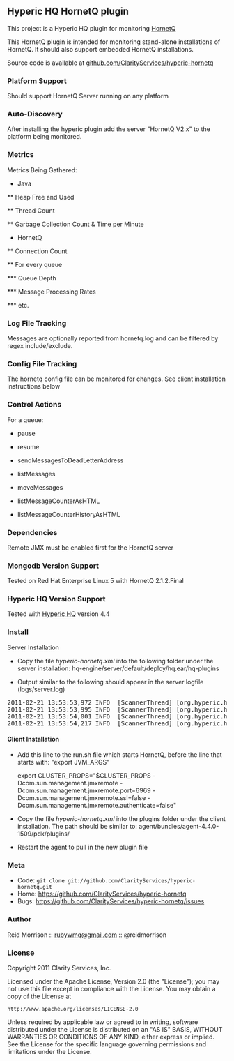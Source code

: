 ## Hyperic HQ HornetQ plugin

This project is a Hyperic HQ plugin for monitoring [HornetQ](http://www.jboss.org/hornetq/)

This HornetQ plugin is intended for monitoring stand-alone installations of HornetQ.
It should also support embedded HornetQ installations.

Source code is available at [github.com/ClarityServices/hyperic-hornetq](https://github.com/ClarityServices/hyperic-hornetq)

### Platform Support

Should support HornetQ Server running on any platform

### Auto-Discovery

After installing the hyperic plugin add the server "HornetQ V2.x" to the platform
being monitored.

### Metrics

Metrics Being Gathered:

* Java 

** Heap Free and Used

** Thread Count

** Garbage Collection Count & Time per Minute

* HornetQ

** Connection Count

** For every queue

*** Queue Depth

*** Message Processing Rates

*** etc.

### Log File Tracking

Messages are optionally reported from hornetq.log and can be filtered by 
regex include/exclude.

### Config File Tracking

The hornetq config file can be monitored for changes. See client installation
instructions below

### Control Actions

For a queue:
* pause

* resume

* sendMessagesToDeadLetterAddress

* listMessages

* moveMessages

* listMessageCounterAsHTML

* listMessageCounterHistoryAsHTML

### Dependencies

Remote JMX must be enabled first for the HornetQ server

### Mongodb Version Support

Tested on Red Hat Enterprise Linux 5 with HornetQ 2.1.2.Final

### Hyperic HQ Version Support

Tested with [Hyperic HQ](http://www.hyperic.com/) version 4.4

### Install

Server Installation
* Copy the file _hyperic-hornetq.xml_ into the following folder under the server installation:
    hq-engine/server/default/deploy/hq.ear/hq-plugins

* Output similar to the following should appear in the server logfile (logs/server.log)
<pre>
2011-02-21 13:53:53,972 INFO  [ScannerThread] [org.hyperic.hq.product.server.mbean.ProductPluginDeployer@654] HQ plugin hornetq-plugin.xml undeployed
2011-02-21 13:53:53,995 INFO  [ScannerThread] [org.hyperic.hq.product.server.mbean.ProductPluginDeployer@654] HQ plugin hornetq registered
2011-02-21 13:53:54,001 INFO  [ScannerThread] [org.hyperic.hq.product.server.session.ProductManagerEJBImpl@320] hornetq unknown -- registering
2011-02-21 13:53:54,217 INFO  [ScannerThread] [org.hyperic.hq.product.server.mbean.ProductPluginDeployer@654] HQ plugin hornetq deployed
</pre>

#### Client Installation

* Add this line to the run.sh file which starts HornetQ, before the line that starts with: "export JVM_ARGS"

    export CLUSTER_PROPS="$CLUSTER_PROPS -Dcom.sun.management.jmxremote -Dcom.sun.management.jmxremote.port=6969 -Dcom.sun.management.jmxremote.ssl=false -Dcom.sun.management.jmxremote.authenticate=false"

* Copy the file _hyperic-hornetq.xml_ into the plugins folder under the client installation. The path should be similar to:
    agent/bundles/agent-4.4.0-1509/pdk/plugins/
* Restart the agent to pull in the new plugin file

### Meta

* Code: `git clone git://github.com/ClarityServices/hyperic-hornetq.git`
* Home: <https://github.com/ClarityServices/hyperic-hornetq>
* Bugs: <https://github.com/ClarityServices/hyperic-hornetq/issues>

### Author

Reid Morrison :: rubywmq@gmail.com :: @reidmorrison

### License

Copyright 2011 Clarity Services, Inc.

Licensed under the Apache License, Version 2.0 (the "License");
you may not use this file except in compliance with the License.
You may obtain a copy of the License at

    http://www.apache.org/licenses/LICENSE-2.0

Unless required by applicable law or agreed to in writing, software
distributed under the License is distributed on an "AS IS" BASIS,
WITHOUT WARRANTIES OR CONDITIONS OF ANY KIND, either express or implied.
See the License for the specific language governing permissions and
limitations under the License.
